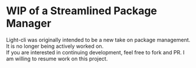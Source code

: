 # WIP of a Streamlined Package Manager
Light-cli was originally intended to be a new take on package management. It is no longer being actively worked on.  
If you are interested in continuing development, feel free to fork and PR. I am willing to resume work on this project.